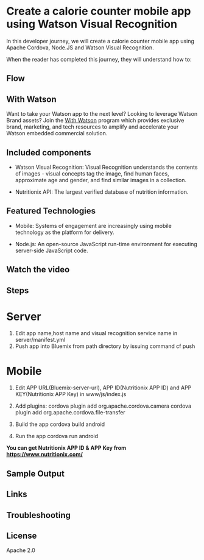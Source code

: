 # Create a calorie counter mobile app using Watson Visual Recognition

In this developer journey, we will create a calorie counter mobile app using Apache Cordova, Node.JS and Watson Visual Recognition.


When the reader has completed this journey, they will understand how to:
















## Flow











## With Watson

Want to take your Watson app to the next level? Looking to leverage Watson Brand assets? Join the [With Watson](https://www.ibm.com/watson/with-watson/) program which provides exclusive brand, marketing, and tech resources to amplify and accelerate your Watson embedded commercial solution.

## Included components

* Watson Visual Recognition: Visual Recognition understands the contents of images - visual concepts tag the image, find human faces, approximate age and gender, and find similar images in a collection.

* Nutritionix API: The largest verified database of nutrition information.

## Featured Technologies

* Mobile: Systems of engagement are increasingly using mobile technology as the platform for delivery.

* Node.js: An open-source JavaScript run-time environment for executing server-side JavaScript code.


## Watch the video









## Steps




# Server

1. Edit app name,host name and visual recognition service name in server/manifest.yml
2. Push app into Bluemix from path directory by issuing command cf push
 
 
 # Mobile
 
1. Edit APP URL(Bluemix-server-url), APP ID(Nutritionix APP ID) and APP KEY(Nutritionix APP Key) in www/js/index.js

2. Add plugins: 
cordova plugin add org.apache.cordova.camera
cordova plugin add org.apache.cordova.file-transfer

3. Build the app
  cordova build android
  
4. Run the app
  cordova run android
  
  **You can get Nutritionix APP ID & APP Key from https://www.nutritionix.com/**
  
  
  
  
  ## Sample Output
  
  
  
  
  
  
  ## Links
  
  
  
  
  
  
  ## Troubleshooting
  
  
  
  ## License
  
  Apache 2.0
  
  
